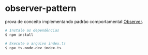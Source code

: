 # observer-pattern
prova de conceito implementando padrão comportamental [Observer](https://refactoring.guru/pt-br/design-patterns/observer).

```bash
# Instale as dependências
$ npm install

# Execute o arquivo index.ts
$ npx ts-node-dev index.ts
```
